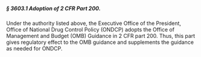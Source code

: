 ##### § 3603.1 Adoption of 2 CFR Part 200. #####

Under the authority listed above, the Executive Office of the President, Office of National Drug Control Policy (ONDCP) adopts the Office of Management and Budget (OMB) Guidance in 2 CFR part 200. Thus, this part gives regulatory effect to the OMB guidance and supplements the guidance as needed for ONDCP.